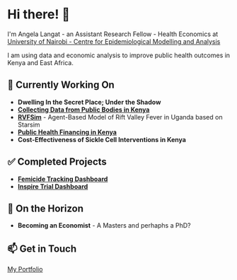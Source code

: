 # Hi there! 👋

I'm Angela Langat - an Assistant Research Fellow - Health Economics at [University of Nairobi - Centre for Epidemiological Modelling and Analysis](https://cema-africa.uonbi.ac.ke/)

I am using data and economic analysis to improve public health outcomes in Kenya and East Africa.

## 🔬 Currently Working On

- **Dwelling In the Secret Place; Under the Shadow** 
- [**Collecting Data from Public Bodies in Kenya**](https://github.com/cherotuga/data)
- [**RVFSim**](https://starsim.org/#models) - Agent-Based Model of Rift Valley Fever in Uganda based on Starsim 
- [**Public Health Financing in Kenya**](https://cema-hub.vercel.app/health-systems/health-financing)
- **Cost-Effectiveness of Sickle Cell Interventions in Kenya** 

## ✅ Completed Projects

- [**Femicide Tracking Dashboard**](http://tagnal.shinyapps.io/femicideke/)
- [**Inspire Trial Dashboard**](http://tagnal.shinyapps.io/InspireTrial/)

## 🎯 On the Horizon

- **Becoming an Economist** - A Masters and perhaphs a PhD?

## 📫 Get in Touch

[My Portfolio](https://cherotuga.github.io/alangat)
